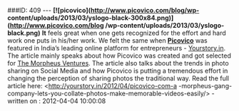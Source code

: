 ###ID: 409 \--- ****[![picovico](http://www.picovico.com/blog/wp-
content/uploads/2013/03/yslogo-black-300x84.png)](http://www.picovico.com/blog
/wp-content/uploads/2013/03/yslogo-black.png)**** **It** feels great when one
gets recognized for the effort and hard work one puts in his/her work. We felt
the same when **[Picovico](www.picovico.com)** was featured in India’s leading
online platform for entrepreneurs - [Yourstory.in](http://yourstory.in/). The
article mainly speaks about how Picovico was created and got selected for [The
Morpheus Ventures](http://themorpheus.com/). The article also talks about the
trends in photo sharing on Social Media and how Picovico is putting a
tremendous effort in changing the perception of sharing photos the traditional
way. Read the full article here: <http://yourstory.in/2012/04/picovico-com-a
-morpheus-gang-company-lets-you-collate-photos-make-memorable-videos-easily/>
-written on : 2012-04-04 10:00:08

